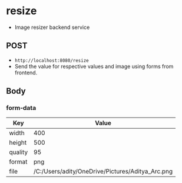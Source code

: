 # resize
- Image resizer backend service

## POST
- `http://localhost:8080/resize`
- Send the value for respective values and image using forms from frontend.

## Body
### form-data

| Key     | Value                                               |
|---------|-----------------------------------------------------|
| width   | 400                                                 |
| height  | 500                                                 |
| quality | 95                                                  |
| format  | png                                                 |
| file    | /C:/Users/adity/OneDrive/Pictures/Aditya_Arc.png    |